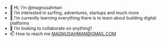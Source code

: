 - 👋 Hi, I’m @magnusahman
- 👀 I’m interested in surfing, adventures, startups and much more
- 🌱 I’m currently learning everything there is to learn about building digital platforms
- 💞️ I’m looking to collaborate on anything1
- 📫 How to reach me MAGNUSAHMAN@GMAIL.COM

<!---
magnusahman/magnusahman is a ✨ special ✨ repository because its `README.md` (this file) appears on your GitHub profile.
You can click the Preview link to take a look at your changes.
--->
